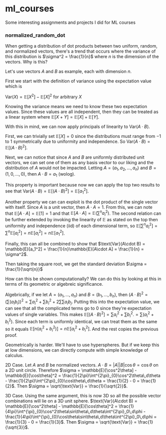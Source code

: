 # ml_courses
Some interesting assignments and projects I did for ML courses

### normalized_random_dot

When getting a distribution of dot products between two uniform, random, and normalized vectors, there's a trend that occurs where the variance of this distribution is $\sigma^2 = \frac{1}{n}$ where $n$ is the dimension of the vectors. Why is this?

Let's use vectors $A$ and $B$ as example, each with dimension $n$.

First we start with the definition of variance using the expectation value which is

$\text{Var}(X) = \mathbb{E}[X^2] - \mathbb{E}[X]^2$ for arbitrary $X$

Knowing the variance means we need to know these two expectation values. Since these values are all independent, then they can be treated as a linear system where $\mathbb{E}[X+Y] = \mathbb{E}[X] + \mathbb{E}[Y]$. 

With this in mind, we can now apply principals of linearity to $\text{Var}(A\cdot B)$.

First, we can trivially set $\mathbb{E}[X] = 0$ since the distributions must range from $-1$ to $1$ symmetrically due to uniformity and independence. So $\text{Var}(A\cdot B) = \mathbb{E}[(A\cdot B)^2]$.

Next, we can notice that since $A$ and $B$ are uniformly distributed unit vectors, we can set one of them as any basis vector to our liking and the distribution of $A$ would not be impacted. Letting $A = (a_1,a_2,\dots,a_n)$ and $B = (1,0,\dots,0)$, then $A\cdot B = a_1$ (wolog).

This property is important because now we can apply the top two results to see that $\text{Var}(A\cdot B) = \mathbb{E}[(A\cdot B)^2] = \mathbb{E}[a_1^2]$.

Another property we can can exploit is the dot product of the single vector with itself. Since $A$ is a unit vector, then $A\cdot A = 1$. From this, we can note that $\mathbb{E}[A\cdot A] = \mathbb{E}[1] = 1$ and that $\mathbb{E}[A\cdot A] = \mathbb{E}(\sum^na_i^2)$. The second relation can be further extended by invoking the linearity of $\mathbb{E}$ as stated on the top then uniformity and independence (iid) of each dimensional term, so $\mathbb{E}[\sum^na_i^2] = \sum^n\mathbb{E}[a_i^2] = n\mathbb{E}[a_i^2] = n\mathbb{E}[a_1^2]$.

Finally, this can all be combined to show that $\text{Var}(A\cdot B) = \mathbb{E}[a_1^2] = \frac{1}{n}\mathbb{E}[A\cdot A] = \frac{1}{n} = \sigma^2$.

Then taking the square root, we get the standard deviation $\sigma = \frac{1}{\sqrt{n}}$

How can this be shown computationally? We can do this by looking at this in terms of its geometric or algebreic significance.

Algebrically, if we let $A = (a_1,\dots,a_n)$ and $B = (b_1,\dots,b_n)$, then $(A\cdot B)^2 = (\sum(a_ib_i))^2 = \sum a_i^2 + \sum b_i^2 + 2\sum \sum a_i b_j$. Putting this into the expectation value, we can see that all the complicated terms go to 0 since they're expectation values of single variables. This makes $\mathbb{E}[(A\cdot B)^2] = \sum a_i^2 + \sum b_i^2. = \sum(a_i^2 + b_i^2)$. Since each term is uniformly identical, we can treat them as the same so it equals $\mathbb{E}[n(a_i^2 + b_i^2)] = n\mathbb{E}[a_i^2 + b_i^2]$. And the rest copies the previous proof.

Geometrically is harder. We'll have to use hyperspheres. But if we keep this at low dimensions, we can directly compute with simple knowledge of calculus.

2D Case. Let $A$ and $B$ be normalized vectors. $A\cdot B = |A||B|\cos\theta = \cos\theta$ on a 2D unit circle. Therefore $\sigma = \mathbb{E}[\cos^2\theta] - \mathbb{E}[\cos\theta]^2 = \frac{1}{2\pi}\int^{2\pi}_{0}\cos^2\theta\,d\theta - \frac{1}{2\pi}\int^{2\pi}_{0}\cos\theta\,d\theta = \frac{1}{2} - 0 = \frac{1}{2}$. Then $\sigma = \sqrt{\text{Var}} = \frac{1}{\sqrt{2}}$.

3D Case. Using the same argument, this is now 3D so all the possible vector combinations will lie on a 3D unit sphere. $\text{Var}(A\cdot B) = \mathbb{E}[\cos^2\theta] - \mathbb{E}[\cos\theta]^2 = \frac{1}{4\pi}\int^{\pi}_{0}\cos^2\theta\sin\theta\,d\theta\int^{2\pi}_0\,d\phi - \frac{1}{4\pi}\int^{\pi}_{0}\cos\theta\sin\theta\,d\theta\int^{2\pi}_0\,d\phi = \frac{1}{3} - 0 = \frac{1}{3}$. Then $\sigma = \sqrt{\text{Var}} = \frac{1}{\sqrt{3}}$.
